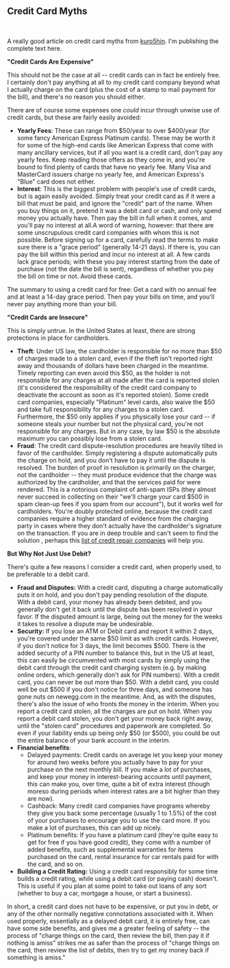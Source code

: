## Credit Card Myths

&nbsp;

A really good article on credit card myths from <a href="http://www.kuro5hin.org/story/2003/8/21/192635/540">kuro5hin</a>.
I'm publishing the complete text here.

<b>"Credit Cards Are Expensive"</b>

This should not be the case at all -- credit cards can in fact be entirely free. I
certainly don't pay anything at all to my credit card company beyond what I actually
charge on the card (plus the cost of a stamp to mail payment for the bill), and there's
no reason you should either.

There are of course some expenses one <i>could</i> incur through unwise use of credit
cards, but these are fairly easily avoided:
<ul>
 	<li><b>Yearly Fees</b>: These can range from $50/year to over $400/year (for some fancy
American Express Platinum cards). These may be worth it for some of the high-end cards
like American Express that come with many ancillary services, but if all you want
is a credit card, don't pay any yearly fees. Keep reading those offers as they come
in, and you're bound to find plenty of cards that have no yearly fee. Many Visa and
MasterCard issuers charge no yearly fee, and American Express's "Blue" card does not
either.</li>
 	<li><b>Interest</b>: This is the biggest problem with people's use of credit cards, but
is again easily avoided. Simply treat your credit card as if it were a bill that must
be paid, and ignore the "credit" part of the name. When you buy things on it, pretend
it was a debit card or cash, and only spend money you actually have. Then pay the
bill in full when it comes, and you'll pay no interest at all.A word of warning, however: that there are some unscrupulous credit card companies
with whom this is not possible. Before signing up for a card, carefully read the terms
to make sure there is a "grace period" (generally 14-21 days). If there is, you can
pay the bill within this period and incur no interest at all. A few cards lack grace
periods; with these you pay interest starting from the date of purchase (not the date
the bill is sent), regardless of whether you pay the bill on time or not. Avoid these
cards.</li>
</ul>
The summary to using a credit card for free: Get a card with no annual fee and at
least a 14-day grace period. Then pay your bills on time, and you'll never pay anything
more than your bill.

<b>"Credit Cards are Insecure"</b>

This is simply untrue. In the United States at least, there are strong protections
in place for cardholders.
<ul>
 	<li><b>Theft</b>: Under US law, the cardholder is responsible for no more than $50 of
charges made to a stolen card, even if the theft isn't reported right away and thousands
of dollars have been charged in the meantime. Timely reporting can even avoid this
$50, as the holder is not responsible for any charges at all made after the card is
reported stolen (it's considered the responsibility of the credit card company to
deactivate the account as soon as it's reported stolen). Some credit card companies,
especially "Platinum" level cards, also waive the $50 and take full responsibility
for any charges to a stolen card. Furthermore, the $50 only applies if you physically
lose your card -- if someone steals your number but not the physical card, you're
not responsible for any charges. But in any case, by law $50 is the absolute maximum
you can possibly lose from a stolen card.</li>
 	<li><b>Fraud</b>: The credit card dispute-resolution procedures are heavily tilted in
favor of the cardholder. Simply registering a dispute automatically puts the charge
on hold, and you don't have to pay it until the dispute is resolved. The burden of
proof in resolution is primarily on the charger, not the cardholder -- they must produce
evidence that the charge was authorized by the cardholder, and that the services paid
for were rendered. This is a notorious complaint of anti-spam ISPs (they almost never
succeed in collecting on their "we'll charge your card $500 in spam clean-up fees
if you spam from our account"), but it works well for cardholders. You're doubly protected
online, because the credit card companies require a higher standard of evidence from
the charging party in cases where they don't actually have the cardholder's signature
on the transaction. If you are in deep trouble and can't seem to find the solution , perhaps this <a href="https://creditguide.io/credit-repair-companies/">list of credit repair companies</span></a> will help you.</li>
</ul>
<b>But Why Not Just Use Debit?</b>

There's quite a few reasons I consider a credit card, when properly used, to be preferable
to a debit card.
<ul>
 	<li><b>Fraud and Disputes:</b> With a credit card, disputing a charge automatically puts
it on hold, and you don't pay pending resolution of the dispute. With a debit card,
your money has already been debited, and you generally don't get it back until the
dispute has been resolved in your favor. If the disputed amount is large, being out
the money for the weeks it takes to resolve a dispute may be undesirable.</li>
 	<li><b>Security:</b> If you lose an ATM or Debit card and report it within 2 days, you're
covered under the same $50 limit as with credit cards. However, if you don't notice
for 3 days, the limit becomes $500. There is the added security of a PIN number to
balance this, but in the US at least, this can easily be circumvented with most cards
by simply using the debit card through the credit card charging system (e.g. by making
online orders, which generally don't ask for PIN numbers). With a credit card, you
can never be out more than $50. With a debit card, you could well be out $500 if you
don't notice for three days, and someone has gone nuts on newegg.com in the meantime.
And, as with the disputes, there's also the issue of who fronts the money in the interim.
When you report a credit card stolen, all the charges are put on hold. When you report
a debit card stolen, you don't get your money back right away, until the "stolen card"
procedures and paperwork are completed. So even if your liability ends up being only
$50 (or $500), you could be out the entire balance of your bank account in the interim.</li>
 	<li><b>Financial benefits</b>:
<ul>
 	<li>Delayed payments: Credit cards on average let you keep your money for around two weeks
before you actually have to pay for your purchase on the next monthly bill. If you
make a lot of purchases, and keep your money in interest-bearing accounts until payment,
this can make you, over time, quite a bit of extra interest (though moreso during
periods when interest rates are a bit higher than they are now).</li>
 	<li>Cashback: Many credit card companies have programs whereby they give you back some
percentage (usually 1 to 1.5%) of the cost of your purchases to encourage you to use
the card more. If you make a lot of purchases, this can add up nicely.</li>
 	<li>Platinum benefits: If you have a platinum card (they're quite easy to get for free
if you have good credit), they come with a number of added benefits, such as supplemental
warranties for items purchased on the card, rental insurance for car rentals paid
for with the card, and so on.</li>
</ul>
</li>
 	<li><b>Building a Credit Rating:</b> Using a credit card responsibly for some time builds
a credit rating, while using a debit card (or paying cash) doesn't. This is useful
if you plan at some point to take out loans of any sort (whether to buy a car, mortgage
a house, or start a business).</li>
</ul>
In short, a credit card does not have to be expensive, or put you in debt, or any
of the other normally negative connotations associated with it. When used properly,
essentially as a delayed debit card, it is entirely free, can have some side benefits,
and gives me a greater feeling of safety -- the process of "charge things on the card,
then review the bill, then pay it if nothing is amiss" strikes me as safer than the
process of "charge things on the card, then review the list of debits, then try to
get my money back if something is amiss."

&nbsp;